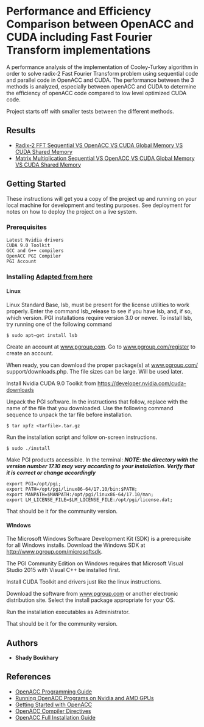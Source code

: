 # Performance and Efficiency Comparison between OpenACC and CUDA including Fast Fourier Transform implementations

A performance analysis of the implementation of Cooley-Turkey algorithm in order to solve radix-2 Fast Fourier Transform problem using sequential code and parallel code in OpenACC and CUDA. The performance between the 3 methods is analyzed, especially between openACC and CUDA to determine the efficiency of openACC code compared to low level optimized CUDA code.

Project starts off with smaller tests between the different methods.

## Results

* [Radix-2 FFT Sequential VS OpenACC VS CUDA Global Memory VS CUDA Shared Memory](Week%205/FFT%20Seq%20vs%20OpenACC%20vs%20GM%20vs%20SM.pdf)
* [Matrix Multiplication Sequential VS OpenACC VS CUDA Global Memory VS CUDA Shared Memory](Week%205/Matrix%20Mult.%20Seq%20vs%20OpenACC%20vs%20Cuda.pdf)

## Getting Started

These instructions will get you a copy of the project up and running on your local machine for development and testing purposes. See deployment for notes on how to deploy the project on a live system.

### Prerequisites


```
Latest Nvidia drivers
CUDA 9.0 Toolkit
GCC and G++ compilers
OpenACC PGI Compiler
PGI Account
```

### Installing [Adapted from here](http://www.pgroup.com/doc/pgiinstall174.pdf)

#### Linux

Linux Standard Base, lsb, must be present for the license utilities to work properly.
Enter the command lsb_release to see if you have lsb, and, if so, which version.
PGI installations require version 3.0 or newer. To install lsb, try running one of the
following command

```
$ sudo apt–get install lsb
```

Create an account at www.pgroup.com.
Go to www.pgroup.com/register to create an account.

When ready, you can download the proper package(s) at www.pgroup.com/
support/downloads.php. The file sizes can be large. Will be used later.

Install Nvidia CUDA 9.0 Toolkit from https://developer.nvidia.com/cuda-downloads

Unpack the PGI software.
In the instructions that follow, replace <tarfile> with the name of the file that you
downloaded.
Use the following command sequence to unpack the tar file before installation.

```
$ tar xpfz <tarfile>.tar.gz
```

Run the installation script and follow on-screen instructions.

```
$ sudo ./install
```

Make PGI products accessible. In the terminal:
***NOTE: the directory with the version number 17.10 may vary according to your installation. Verify that it is correct or change accordingly***

```
export PGI=/opt/pgi;
export PATH=/opt/pgi/linux86-64/17.10/bin:$PATH;
export MANPATH=$MANPATH:/opt/pgi/linux86-64/17.10/man;
export LM_LICENSE_FILE=$LM_LICENSE_FILE:/opt/pgi/license.dat; 
```

That should be it for the community version.

#### WIndows

The Microsoft Windows Software Development Kit (SDK) is a prerequisite for all
Windows installs. Download the Windows SDK at http://www.pgroup.com/microsoftsdk.

The PGI Community Edition on Windows requires that Microsoft Visual Studio 2015
with Visual C++ be installed first. 

Install CUDA Toolkit and drivers just like the linux instructions.

Download the software from www.pgroup.com or another electronic distribution site.
Select the install package appropriate for your OS.

Run the installation executables as Administrator.

That should be it for the community version.



## Authors

* **Shady Boukhary** 


## References
* [OpenACC Programming Guide](http://www.openacc.org/sites/default/files/inline-files/OpenACC_Programming_Guide_0.pdf)
* [Running OpenACC Programs on Nvidia and AMD GPUs](https://www.pgroup.com/lit/presentations/ieee_webinar_dec2013_slides.pdf)
* [Getting Started with OpenACC](https://www.pgroup.com/doc/openacc17_gs.pdf)
* [OpenACC Compiler Directives](https://www.pgroup.com/lit/brochures/openacc_sc14.pdf)
* [OpenACC Full Installation Guide](http://www.pgroup.com/doc/pgiinstall174.pdf)

